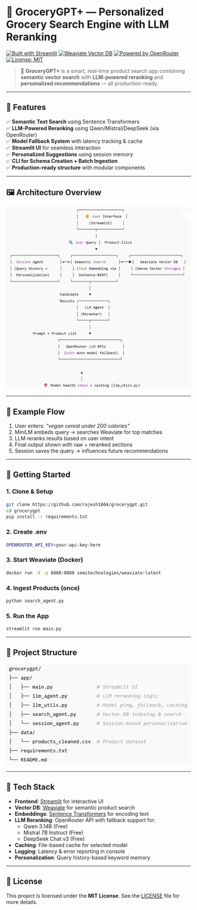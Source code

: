 # 🛒 GroceryGPT+ — Personalized Grocery Search Engine with LLM Reranking

[![Built with Streamlit](https://img.shields.io/badge/Built%20with-Streamlit-red?logo=streamlit)](https://streamlit.io)
[![Weaviate Vector DB](https://img.shields.io/badge/VectorDB-Weaviate-blue?logo=weaviate)](https://weaviate.io)
[![Powered by OpenRouter](https://img.shields.io/badge/LLM-Qwen%2FMistral-green)](https://openrouter.ai)
[![License: MIT](https://img.shields.io/badge/License-MIT-yellow.svg)](https://opensource.org/licenses/MIT)

> 🚀 **GroceryGPT+** is a smart, real-time product search app combining **semantic vector search** with **LLM-powered reranking** and **personalized recommendations** — all production-ready.

---

## 🔧 Features

✅ **Semantic Text Search** using Sentence Transformers  
✅ **LLM-Powered Reranking** using Qwen/Mistral/DeepSeek (via OpenRouter)  
✅ **Model Fallback System** with latency tracking & cache  
✅ **Streamlit UI** for seamless interaction  
✅ **Personalized Suggestions** using session memory  
✅ **CLI for Schema Creation + Batch Ingestion**  
✅ **Production-ready structure** with modular components

---

## 🖼️ Architecture Overview

![alt text](assets/architecture.png)

---

## 🧪 Example Flow

1. User enters: _"vegan cereal under 200 calories"_
2. MiniLM embeds query → searches Weaviate for top matches
3. LLM reranks results based on user intent
4. Final output shown with raw + reranked sections
5. Session saves the query → influences future recommendations

---

## 🚀 Getting Started

### 1. Clone & Setup

```bash
git clone https://github.com/rajesh1804/grocerygpt.git
cd grocerygpt
pip install -r requirements.txt
```

### 2. Create .env

```bash
OPENROUTER_API_KEY=your-api-key-here
```

### 3. Start Weaviate (Docker)

```bash
docker run -d -p 8080:8080 semitechnologies/weaviate:latest
```

### 4. Ingest Products (once)

```bash
python search_agent.py
```

### 5. Run the App

```bash
streamlit run main.py
```

---

## 📁 Project Structure

![alt text](assets/project_structure.png)

---

## 🧪 Tech Stack

- **Frontend**: [Streamlit](https://streamlit.io/) for interactive UI
- **Vector DB**: [Weaviate](https://weaviate.io/) for semantic product search
- **Embeddings**: [Sentence Transformers](https://www.sbert.net/) for encoding text
- **LLM Reranking**: OpenRouter API with fallback support for:
  - Qwen 3.14B (Free)
  - Mistral 7B Instruct (Free)
  - DeepSeek Chat v3 (Free)
- **Caching**: File-based cache for selected model
- **Logging**: Latency & error reporting in console
- **Personalization**: Query history-based keyword memory

---

## 📝 License

This project is licensed under the **MIT License**. See the [LICENSE](LICENSE) file for more details.
